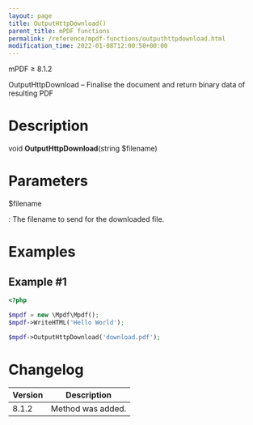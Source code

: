 ```yaml
---
layout: page
title: OutputHttpDownload()
parent_title: mPDF functions
permalink: /reference/mpdf-functions/outputhttpdownload.html
modification_time: 2022-01-08T12:00:50+00:00
---
```


mPDF &ge; 8.1.2

OutputHttpDownload – Finalise the document and return binary data of resulting PDF

# Description

void **OutputHttpDownload**(string <span class="parameter">$filename</span>)

# Parameters

<span class="parameter">$filename</span>

: The filename to send for the downloaded file.

# Examples

## Example #1

```php
<?php

$mpdf = new \Mpdf\Mpdf();
$mpdf->WriteHTML('Hello World');

$mpdf->OutputHttpDownload('download.pdf');
```

# Changelog

<table class="table">
<thead>
<tr>
    <th>Version</th>
    <th>Description</th>
</tr>
</thead>
<tbody>
<tr>
    <td>8.1.2</td>
    <td>Method was added.</td>
</tr>
</tbody>
</table>